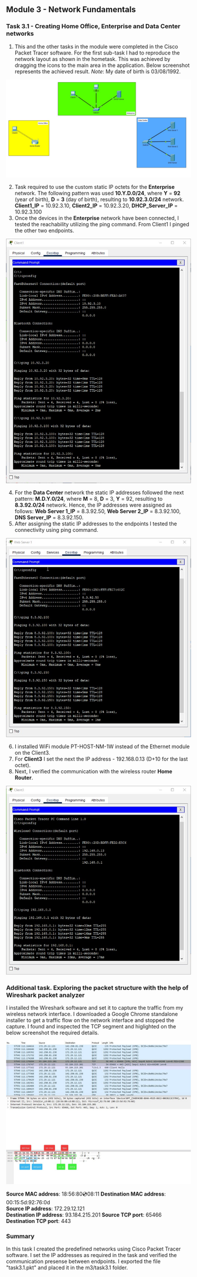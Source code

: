 ## Module 3 - Network Fundamentals
### Task 3.1 - Creating Home Office, Enterprise and Data Center networks
1. This and the other tasks in the module were completed in the Cisco Packet Tracer software. For the first sub-task I had to reproduce the network layout as shown in the hometask. This was achieved by dragging
the icons to the main area in the application. Below screenshot represents the achieved result.
_Note_: My date of birth is 03/08/1992. 

![Screenshot1](https://github.com/Soubi8/DevOps_online_Vinnytsia_2022Q1Q2/blob/main/m3/task3.1/Screenshots/1.jpg)

2. Task required to use the custom static IP octets for the __Enterprise__ network. The following pattern was used __10.Y.D.0/24__, where __Y__ = __92__ (year of birth), __D__ = __3__ (day of birth), resulting to __10.92.3.0/24__ network. __Client1_IP__ = 10.92.3.10, __Client2_IP__ = 10.92.3.20, __DHCP_Server_IP__ = 10.92.3.100
3. Once the devices in the __Enterprise__ network have been connected, I tested the reachability utilizing the ping command. From Client1 I pinged the other two endpoints. 

![Screenshot2](https://github.com/Soubi8/DevOps_online_Vinnytsia_2022Q1Q2/blob/main/m3/task3.1/Screenshots/2.jpg)

4. For the __Data Center__ network the static IP addresses followed the next pattern: __M.D.Y.0/24__, where __M__ = 8, __D__ = 3, __Y__ = 92, resulting to __8.3.92.0/24__ network. Hence, the IP addresses were assigned as follows: __Web Server 1_IP__ = 8.3.92.50, __Web Server 2_IP__ = 8.3.92.100, __DNS Server_IP__ = 8.3.92.150. 
5. After assigning the static IP addresses to the endpoints I tested the connectivity using ping command.

![Screenshot3](https://github.com/Soubi8/DevOps_online_Vinnytsia_2022Q1Q2/blob/main/m3/task3.1/Screenshots/3.jpg)

6. I installed WiFi module PT-HOST-NM-1W instead of the Ethernet module on the Client3.
7. For __Client3__ I set the next the IP address - 192.168.0.13 (D+10 for the last octet). 
8. Next, I verified the communication with the wireless router __Home Router__.

![Screenshot4](https://github.com/Soubi8/DevOps_online_Vinnytsia_2022Q1Q2/blob/main/m3/task3.1/Screenshots/4.jpg)

### Additional task. Exploring the packet structure with the help of Wireshark packet analyzer
I installed the Wireshark software and set it to capture the traffic from my wireless network interface. I downloaded a Google Chrome standalone installer to get a traffic flow on the network interface and stopped the capture. I found and inspected the TCP segment and higlighted on the below screenshot the required details.

![Screenshot5](https://github.com/Soubi8/DevOps_online_Vinnytsia_2022Q1Q2/blob/main/m3/task3.1/Screenshots/5.jpg)

__Source MAC address__:         18:56:80:cd:08:11
__Destination MAC address__:    00:15:5d:92:76:0d     
__Source IP address__:          172.29.12.121          
__Destination IP address__:     93.184.215.201
__Source TCP port__:            65466
__Destination TCP port__:       443

### Summary
In this task I created the predefined networks using Cisco Packet Tracer software. I set the IP addresses as required in the task and verified the communication presense between endpoints. I exported the file "task3.1.pkt" and placed it in the m3/task3.1 folder.